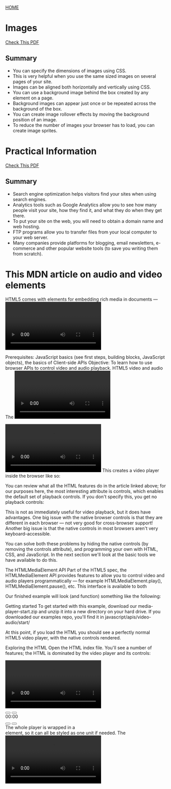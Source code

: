 [HOME](README.md)

# Images

[Check This PDF](images.pdf)

## Summary

* You can specify the dimensions of images using CSS.
* This is very helpful when you use the same sized images on several pages of your site.
* Images can be aligned both horizontally and vertically using CSS.
* You can use a background image behind the box created by any element on a page.
* Background images can appear just once or be repeated across the background of the box.
* You can create image rollover effects by moving the background position of an image.
* To reduce the number of images your browser has to load, you can create image sprites.


# Practical Information 

[Check This PDF](practicalinfo.pdf)

## Summary 

* Search engine optimization helps visitors find your sites when using search engines.
* Analytics tools such as Google Analytics allow you to see how many people visit your site, how they find it, and what they do when they get there.
* To put your site on the web, you will need to obtain a domain name and web hosting.
* FTP programs allow you to transfer files from your local computer to your web server.
* Many companies provide platforms for blogging, email newsletters, e-commerce and other popular website tools (to save you writing them from scratch).


# This MDN article on audio and video elements

HTML5 comes with elements for embedding rich media in documents — <video> and <audio> — which in turn come with their own APIs for controlling playback, seeking, etc. This article shows you how to do common tasks such as creating custom playback controls.

Prerequisites:	JavaScript basics (see first steps, building blocks, JavaScript objects), the basics of Client-side APIs
Objective:	To learn how to use browser APIs to control video and audio playback.
HTML5 video and audio
The <video> and <audio> elements allow us to embed video and audio into web pages. As we showed in Video and audio content, a typical implementation looks like this:

<video controls>
  <source src="rabbit320.mp4" type="video/mp4">
  <source src="rabbit320.webm" type="video/webm">
  <p>Your browser doesn't support HTML5 video. Here is a <a href="rabbit320.mp4">link to the video</a> instead.</p>
</video>
This creates a video player inside the browser like so:



You can review what all the HTML features do in the article linked above; for our purposes here, the most interesting attribute is controls, which enables the default set of playback controls. If you don't specify this, you get no playback controls:



This is not as immediately useful for video playback, but it does have advantages. One big issue with the native browser controls is that they are different in each browser — not very good for cross-browser support! Another big issue is that the native controls in most browsers aren't very keyboard-accessible.

You can solve both these problems by hiding the native controls (by removing the controls attribute), and programming your own with HTML, CSS, and JavaScript. In the next section we'll look at the basic tools we have available to do this.

The HTMLMediaElement API
Part of the HTML5 spec, the HTMLMediaElement API provides features to allow you to control video and audio players programmatically — for example HTMLMediaElement.play(), HTMLMediaElement.pause(), etc. This interface is available to both <audio> and <video> elements, as the features you'll want to implement are nearly identical. Let's go through an example, adding features as we go.

Our finished example will look (and function) something like the following:



Getting started
To get started with this example, download our media-player-start.zip and unzip it into a new directory on your hard drive. If you downloaded our examples repo, you'll find it in javascript/apis/video-audio/start/

At this point, if you load the HTML you should see a perfectly normal HTML5 video player, with the native controls rendered.

Exploring the HTML
Open the HTML index file. You'll see a number of features; the HTML is dominated by the video player and its controls:

<div class="player">
  <video controls>
    <source src="video/sintel-short.mp4" type="video/mp4">
    <source src="video/sintel-short.webm" type="video/webm">
    <!-- fallback content here -->
  </video>
  <div class="controls">
    <button class="play" data-icon="P" aria-label="play pause toggle"></button>
    <button class="stop" data-icon="S" aria-label="stop"></button>
    <div class="timer">
      <div></div>
      <span aria-label="timer">00:00</span>
    </div>
    <button class="rwd" data-icon="B" aria-label="rewind"></button>
    <button class="fwd" data-icon="F" aria-label="fast forward"></button>
  </div>
</div>
The whole player is wrapped in a <div> element, so it can all be styled as one unit if needed.
The <video> element contains two <source> elements so that different formats can be loaded depending on the browser viewing the site.
The controls HTML is probably the most interesting:
We have four <button>s — play/pause, stop, rewind, and fast forward.
Each <button> has a class name, a data-icon attribute for defining what icon should be shown on each button (we'll show how this works in the below section), and an aria-label attribute to provide an understandable description of each button, since we're not providing a human-readable label inside the tags. The contents of aria-label attributes are read out by screenreaders when their users focus on the elements that contain them.
There is also a timer <div>, which will report the elapsed time when the video is playing. Just for fun, we are providing two reporting mechanisms — a <span> containing the elapsed time in minutes and seconds, and an extra <div> that we will use to create a horizontal indicator bar that gets longer as the time elapses. To get an idea of what the finished product will look like, check out our finished version.
Exploring the CSS
Now open the CSS file and have a look inside. The CSS for the example is not too complicated, but we'll highlight the most interesting bits here. First of all, notice the .controls styling:

.controls {
  visibility: hidden;
  opacity: 0.5;
  width: 400px;
  border-radius: 10px;
  position: absolute;
  bottom: 20px;
  left: 50%;
  margin-left: -200px;
  background-color: black;
  box-shadow: 3px 3px 5px black;
  transition: 1s all;
  display: flex;
}

.player:hover .controls, player:focus .controls {
  opacity: 1;
}
We start off with the visibility of the custom controls set to hidden. In our JavaScript later on, we will set the controls to visible, and remove the controls attribute from the <video> element. This is so that, if the JavaScript doesn't load for some reason, users can still use the video with the native controls.
We give the controls an opacity of 0.5 by default, so that they are less distracting when you are trying to watch the video. Only when you are hovering/focusing over the player do the controls appear at full opacity.
We lay out the buttons inside the control bar using Flexbox (display: flex), to make things easier.
Next, let's look at our button icons:

@font-face {
   font-family: 'HeydingsControlsRegular';
   src: url('fonts/heydings_controls-webfont.eot');
   src: url('fonts/heydings_controls-webfont.eot?#iefix') format('embedded-opentype'),
        url('fonts/heydings_controls-webfont.woff') format('woff'),
        url('fonts/heydings_controls-webfont.ttf') format('truetype');
   font-weight: normal;
   font-style: normal;
}

button:before {
  font-family: HeydingsControlsRegular;
  font-size: 20px;
  position: relative;
  content: attr(data-icon);
  color: #aaa;
  text-shadow: 1px 1px 0px black;
}
First of all, at the top of the CSS we use a @font-face block to import a custom web font. This is an icon font — all the characters of the alphabet equate to common icons you might want to use in an application.

Next we use generated content to display an icon on each button:

We use the ::before selector to display the content before each <button> element.
We use the content property to set the content to be displayed in each case to be equal to the contents of the data-icon attribute. In the case of our play button, data-icon contains a capital "P".
We apply the custom web font to our buttons using font-family. In this font, "P" is actually a "play" icon, so therefore the play button has a "play" icon displayed on it.
Icon fonts are very cool for many reasons — cutting down on HTTP requests because you don't need to download those icons as image files, great scalability, and the fact that you can use text properties to style them — like color and text-shadow.

Last but not least, let's look at the CSS for the timer:

.timer {
  line-height: 38px;
  font-size: 10px;
  font-family: monospace;
  text-shadow: 1px 1px 0px black;
  color: white;
  flex: 5;
  position: relative;
}

.timer div {
  position: absolute;
  background-color: rgba(255,255,255,0.2);
  left: 0;
  top: 0;
  width: 0;
  height: 38px;
  z-index: 2;
}

.timer span {
  position: absolute;
  z-index: 3;
  left: 19px;
}
We set the outer .timer <div> to have flex: 5, so it takes up most of the width of the controls bar. We also give it position: relative, so that we can position elements inside it conveniently according to it's boundaries, and not the boundaries of the <body> element.
The inner <div> is absolutely positioned to sit directly on top of the outer <div>. It is also given an initial width of 0, so you can't see it at all. As the video plays, the width will be increased via JavaScript as the video elapses.
The <span> is also absolutely positioned to sit near the left hand side of the timer bar.
We also give our inner <div> and <span> the right amount of z-index so that the timer will be displayed on top, and the inner <div> below that. This way, we make sure we can see all the information — one box is not obscuring another.
Implementing the JavaScript
We've got a fairly complete HTML and CSS interface already; now we just need to wire up all the buttons to get the controls working.

Create a new JavaScript file in the same directory level as your index.html file. Call it custom-player.js.

At the top of this file, insert the following code:

const media = document.querySelector('video');
const controls = document.querySelector('.controls');

const play = document.querySelector('.play');
const stop = document.querySelector('.stop');
const rwd = document.querySelector('.rwd');
const fwd = document.querySelector('.fwd');

const timerWrapper = document.querySelector('.timer');
const timer = document.querySelector('.timer span');
const timerBar = document.querySelector('.timer div');
Here we are creating constants to hold references to all the objects we want to manipulate. We have three groups:

The <video> element, and the controls bar.
The play/pause, stop, rewind, and fast forward buttons.
The outer timer wrapper <div>, the digital timer readout <span>, and the inner <div> that gets wider as the time elapses.
Next, insert the following at the bottom of your code:

media.removeAttribute('controls');
controls.style.visibility = 'visible';
These two lines remove the default browser controls from the video, and make the custom controls visible.

Playing and pausing the video
Let's implement probably the most important control — the play/pause button.

First of all, add the following to the bottom of your code, so that the playPauseMedia() function is invoked when the play button is clicked:

play.addEventListener('click', playPauseMedia);
Now to define playPauseMedia() — add the following, again at the bottom of your code:

function playPauseMedia() {
  if(media.paused) {
    play.setAttribute('data-icon','u');
    media.play();
  } else {
    play.setAttribute('data-icon','P');
    media.pause();
  }
}
Here we use an if statement to check whether the video is paused. The HTMLMediaElement.paused property returns true if the media is paused, which is any time the video is not playing, including when it is set at 0 duration after it first loads. If it is paused, we set the data-icon attribute value on the play button to "u", which is a "paused" icon, and invoke the HTMLMediaElement.play() method to play the media.

On the second click, the button will be toggled back again — the "play" icon will be shown again, and the video will be paused with HTMLMediaElement.pause().

Stopping the video
Next, let's add functionality to handle stopping the video. Add the following addEventListener() lines below the previous one you added:

stop.addEventListener('click', stopMedia);
media.addEventListener('ended', stopMedia);
The click event is obvious — we want to stop the video by running our stopMedia() function when the stop button is clicked. We do however also want to stop the video when it finishes playing — this is marked by the ended event firing, so we also set up a listener to run the function on that event firing too.

Next, let's define stopMedia() — add the following function below playPauseMedia():

function stopMedia() {
  media.pause();
  media.currentTime = 0;
  play.setAttribute('data-icon','P');
}
there is no stop() method on the HTMLMediaElement API — the equivalent is to pause() the video, and set its currentTime property to 0. Setting currentTime to a value (in seconds) immediately jumps the media to that position.

All there is left to do after that is to set the displayed icon to the "play" icon. Regardless of whether the video was paused or playing when the stop button is pressed, you want it to be ready to play afterwards.

Seeking back and forth
There are many ways that you can implement rewind and fast forward functionality; here we are showing you a relatively complex way of doing it, which doesn't break when the different buttons are pressed in an unexpected order.

First of all, add the following two addEventListener() lines below the previous ones:

rwd.addEventListener('click', mediaBackward);
fwd.addEventListener('click', mediaForward);
Now on to the event handler functions — add the following code below your previous functions to define mediaBackward() and mediaForward():

let intervalFwd;
let intervalRwd;

function mediaBackward() {
  clearInterval(intervalFwd);
  fwd.classList.remove('active');

  if(rwd.classList.contains('active')) {
    rwd.classList.remove('active');
    clearInterval(intervalRwd);
    media.play();
  } else {
    rwd.classList.add('active');
    media.pause();
    intervalRwd = setInterval(windBackward, 200);
  }
}

function mediaForward() {
  clearInterval(intervalRwd);
  rwd.classList.remove('active');

  if(fwd.classList.contains('active')) {
    fwd.classList.remove('active');
    clearInterval(intervalFwd);
    media.play();
  } else {
    fwd.classList.add('active');
    media.pause();
    intervalFwd = setInterval(windForward, 200);
  }
}
You'll notice that first we initialize two variables — intervalFwd and intervalRwd — you'll find out what they are for later on.

Let's step through mediaBackward() (the functionality for mediaForward() is exactly the same, but in reverse):

We clear any classes and intervals that are set on the fast forward functionality — we do this because if we press the rwd button after pressing the fwd button, we want to cancel any fast forward functionality and replace it with the rewind functionality. If we tried to do both at one, the player would break.
We use an if statement to check whether the active class has been set on the rwd button, indicating that it has already been pressed. The classList is a rather handy property that exists on every element — it contains a list of all the classes set on the element, as well as methods for adding/removing classes, etc. We use the classList.contains() method to check whether the list contains the active class. This returns a boolean true/false result.
If active has been set on the rwd button, we remove it using classList.remove(), clear the interval that has been set when the button was first pressed (see below for more explanation), and use HTMLMediaElement.play() to cancel the rewind and start the video playing normally.
If it hasn't yet been set, we add the active class to the rwd button using classList.add(), pause the video using HTMLMediaElement.pause(), then set the intervalRwd variable to equal a setInterval() call. When invoked, setInterval() creates an active interval, meaning that it runs the function given as the first parameter every x milliseconds, where x is the value of the 2nd parameter. So here we are running the windBackward() function every 200 milliseconds — we'll use this function to wind the video backwards constantly. To stop a setInterval() running, you have to call clearInterval(), giving it the identifying name of the interval to clear, which in this case is the variable name intervalRwd (see the clearInterval() call earlier on in the function).
Finally, we need to define the windBackward() and windForward() functions invoked in the setInterval() calls. Add the following below your two previous functions:

function windBackward() {
  if(media.currentTime <= 3) {
    rwd.classList.remove('active');
    clearInterval(intervalRwd);
    stopMedia();
  } else {
    media.currentTime -= 3;
  }
}

function windForward() {
  if(media.currentTime >= media.duration - 3) {
    fwd.classList.remove('active');
    clearInterval(intervalFwd);
    stopMedia();
  } else {
    media.currentTime += 3;
  }
}
Again, we'll just run through the first one of these functions as they work almost identically, but in reverse to one another. In windBackward() we do the following — bear in mind that when the interval is active, this function is being run once every 200 milliseconds.

We start off with an if statement that checks to see whether the current time is less than 3 seconds, i.e., if rewinding by another three seconds would take it back past the start of the video. This would cause strange behavior, so if this is the case we stop the video playing by calling stopMedia(), remove the active class from the rewind button, and clear the intervalRwd interval to stop the rewind functionality. If we didn't do this last step, the video would just keep rewinding forever.
If the current time is not within 3 seconds of the start of the video, we remove three seconds from the current time by executing media.currentTime -= 3. So in effect, we are rewinding the video by 3 seconds, once every 200 milliseconds.
Updating the elapsed time
The very last piece of our media player to implement is the time elapsed displays. To do this we'll run a function to update the time displays every time the timeupdate event is fired on the <video> element. The frequency with which this event fires depends on your browser, CPU power, etc (see this stackoverflow post).

Add the following addEventListener() line just below the others:

media.addEventListener('timeupdate', setTime);
Now to define the setTime() function. Add the following at the bottom of your file:

function setTime() {
  let minutes = Math.floor(media.currentTime / 60);
  let seconds = Math.floor(media.currentTime - minutes * 60);
  let minuteValue;
  let secondValue;

  if (minutes < 10) {
    minuteValue = '0' + minutes;
  } else {
    minuteValue = minutes;
  }

  if (seconds < 10) {
    secondValue = '0' + seconds;
  } else {
    secondValue = seconds;
  }

  let mediaTime = minuteValue + ':' + secondValue;
  timer.textContent = mediaTime;

  let barLength = timerWrapper.clientWidth * (media.currentTime/media.duration);
  timerBar.style.width = barLength + 'px';
}
This is a fairly long function, so let's go through it step by step:

First of all, we work out the number of minutes and seconds in the HTMLMediaElement.currentTime value.
Then we initialize two more variables — minuteValue and secondValue.
The two if statements work out whether the number of minutes and seconds are less than 10. If so, they add a leading zero to the values, in the same way that a digital clock display works.
The actual time value to display is set as minuteValue plus a colon character plus secondValue.
The Node.textContent value of the timer is set to the time value, so it displays in the UI.
The length we should set the inner <div> to is worked out by first working out the width of the outer <div> (any element's clientWidth property will contain its length), and then multiplying it by the HTMLMediaElement.currentTime divided by the total HTMLMediaElement.duration of the media.
We set the width of the inner <div> to equal the calculated bar length, plus "px", so it will be set to that number of pixels.
Fixing play and pause
There is one problem left to fix. If the play/pause or stop buttons are pressed while the rewind or fast forward functionality is active, they just don't work. How can we fix it so that they cancel the rwd/fwd button functionality and play/stop the video as you'd expect? This is fairly easy to fix.

First of all, add the following lines inside the stopMedia() function — anywhere will do:

rwd.classList.remove('active');
fwd.classList.remove('active');
clearInterval(intervalRwd);
clearInterval(intervalFwd);
Now add the same lines again, at the very start of the playPauseMedia() function (just before the start of the if statement).

At this point, you could delete the equivalent lines from the windBackward() and windForward() functions, as that functionality has been implemented in the stopMedia() function instead.

Note: You could also further improve the efficiency of the code by creating a separate function that runs these lines, then calling that anywhere it is needed, rather than repeating the lines multiple times in the code. But we'll leave that one up to you.

Summary
I think we've taught you enough in this article. The HTMLMediaElement API makes a wealth of functionality available for creating simple video and audio players, and that's only the tip of the iceberg. See the "See also" section below for links to more complex and interesting functionality.

Here are some suggestions for ways you could enhance the existing example we've built up:

The time display currently breaks if the video is an hour long or more (well, it won't display hours; just minutes and seconds). Can you figure out how to change the example to make it display hours?

Because <audio> elements have the same HTMLMediaElement functionality available to them, you could easily get this player to work for an <audio> element too. Try doing so.

Can you work out a way to turn the timer inner <div> element into a true seek bar/scrobbler — i.e., when you click somewhere on the bar, it jumps to that relative position in the video playback? As a hint, you can find out the X and Y values of the element's left/right and top/bottom sides via the getBoundingClientRect() method, and you can find the coordinates of a mouse click via the event object of the click event, called on the Document object. For example:

document.onclick = function(e) {
  console.log(e.x) + ',' + console.log(e.y)
}


# Flash 

## Flash is no longer supported by many browsers but is an important part of history.

[Check This PDF](flash.pdf)
